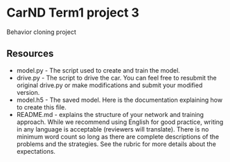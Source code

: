 # CarND Term1 project 3

Behavior cloning project


## Resources

* model.py - The script used to create and train the model.
* drive.py - The script to drive the car. You can feel free to resubmit the original drive.py or make modifications and submit your modified version.
* model.h5 - The saved model. Here is the documentation explaining how to create this file.
* README.md - explains the structure of your network and training approach. While we recommend using English for good practice, writing in any language is acceptable (reviewers will translate).
There is no minimum word count so long as there are complete descriptions of the problems and the strategies. See the rubric for more details about the expectations.


